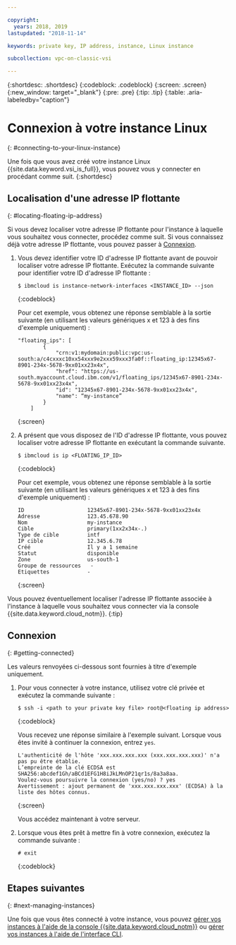 ```yaml
---

copyright:
  years: 2018, 2019
lastupdated: "2018-11-14"

keywords: private key, IP address, instance, Linux instance

subcollection: vpc-on-classic-vsi

---
```


{:shortdesc: .shortdesc}
{:codeblock: .codeblock}
{:screen: .screen}
{:new_window: target="_blank"}
{:pre: .pre}
{:tip: .tip}
{:table: .aria-labeledby="caption"}

# Connexion à votre instance Linux
{: #connecting-to-your-linux-instance}

Une fois que vous avez créé votre instance Linux {{site.data.keyword.vsi_is_full}}, vous pouvez vous y connecter en procédant comme suit.
{:shortdesc}

## Localisation d'une adresse IP flottante
{: #locating-floating-ip-address}

Si vous devez localiser votre adresse IP flottante pour l'instance à laquelle vous souhaitez vous connecter, procédez comme suit. Si vous connaissez déjà votre adresse IP flottante, vous pouvez passer à [Connexion](/docs/vpc-on-classic-vsi?topic=vpc-on-classic-vsi-connecting-to-your-linux-instance#getting-connected). 

1. Vous devez identifier votre ID d'adresse IP flottante avant de pouvoir localiser votre adresse IP flottante. Exécutez la commande suivante pour identifier votre ID d'adresse IP flottante :

   ```
   $ ibmcloud is instance-network-interfaces <INSTANCE_ID> --json
   ```
   {:codeblock}

   Pour cet exemple, vous obtenez une réponse semblable à la sortie suivante (en utilisant les valeurs génériques x et 123 à des fins d'exemple uniquement) :

   ```
   "floating_ips": [
           {
               "crn:v1:mydomain:public:vpc:us-south:a/c4cxxxc10xx54xxx9e2xxx59xxx3fa0f::floating_ip:12345x67-8901-234x-5678-9xx01xx23x4x",
               "href": "https://us-south.myaccount.cloud.ibm.com/v1/floating_ips/12345x67-8901-234x-5678-9xx01xx23x4x",
               "id": "12345x67-8901-234x-5678-9xx01xx23x4x",
               "name": “my-instance”
           }
       ]
   ```
   {:screen}  

2. A présent que vous disposez de l'ID d'adresse IP flottante, vous pouvez localiser votre adresse IP flottante en exécutant la commande suivante.

   ```
   $ ibmcloud is ip <FLOATING_IP_ID>
   ```
   {:codeblock}

   Pour cet exemple, vous obtenez une réponse semblable à la sortie suivante (en utilisant les valeurs génériques x et 123 à des fins d'exemple uniquement) :

   ```
   ID                    12345x67-8901-234x-5678-9xx01xx23x4x
   Adresse               123.45.678.90
   Nom                   my-instance
   Cible                 primary(1xx2x34x-.)   
   Type de cible         intf
   IP cible              12.345.6.78
   Créé                  Il y a 1 semaine
   Statut                disponible
   Zone                  us-south-1
   Groupe de ressources   -
   Etiquettes            -   
   ```
   {:screen}

Vous pouvez éventuellement localiser l'adresse IP flottante associée à l'instance à laquelle vous souhaitez vous connecter via la console {{site.data.keyword.cloud_notm}}.
{:tip}

## Connexion
{: #getting-connected}

Les valeurs renvoyées ci-dessous sont fournies à titre d'exemple uniquement.

1. Pour vous connecter à votre instance, utilisez votre clé privée et exécutez la commande suivante :

   ```
   $ ssh -i <path to your private key file> root@<floating ip address>
   ```
   {:codeblock}

   Vous recevez une réponse similaire à l'exemple suivant. Lorsque vous êtes invité à continuer la connexion, entrez `yes`.
   ```
   L'authenticité de l'hôte 'xxx.xxx.xxx.xxx (xxx.xxx.xxx.xxx)' n'a pas pu être établie.
   L’empreinte de la clé ECDSA est SHA256:abcdef1Gh/aBCd1EFG1H8iJkLMnOP21qr1s/8a3a8aa.
   Voulez-vous poursuivre la connexion (yes/no) ? yes
   Avertissement : ajout permanent de 'xxx.xxx.xxx.xxx' (ECDSA) à la liste des hôtes connus.
   ```
   {:screen}

   Vous accédez maintenant à votre serveur.

2. Lorsque vous êtes prêt à mettre fin à votre connexion, exécutez la commande suivante :

   ```
   # exit
   ```
   {:codeblock}

## Etapes suivantes
{: #next-managing-instances}

Une fois que vous êtes connecté à votre instance, vous pouvez [gérer vos instances à l'aide de la console {{site.data.keyword.cloud_notm}}](/docs/vpc-on-classic-vsi?topic=vpc-on-classic-vsi-managing-virtual-server-instances#managing-virtual-server-instances) ou [gérer vos instances à l'aide de l'interface CLI](/docs/vpc-on-classic-vsi?topic=vpc-on-classic-vsi-managing-virtual-servers-cli#managing-virtual-servers-cli).

